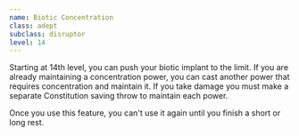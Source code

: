 ```yaml
---
name: Biotic Concentration
class: adept
subclass: disruptor
level: 14
---
```

Starting at 14th level, you can push your biotic implant to the limit. If you are already maintaining a concentration
power, you can cast another power that requires concentration and maintain it. If you take damage you must make a separate Constitution
saving throw to maintain each power.

Once you use this feature, you can't use it again until you finish a short or long rest.

